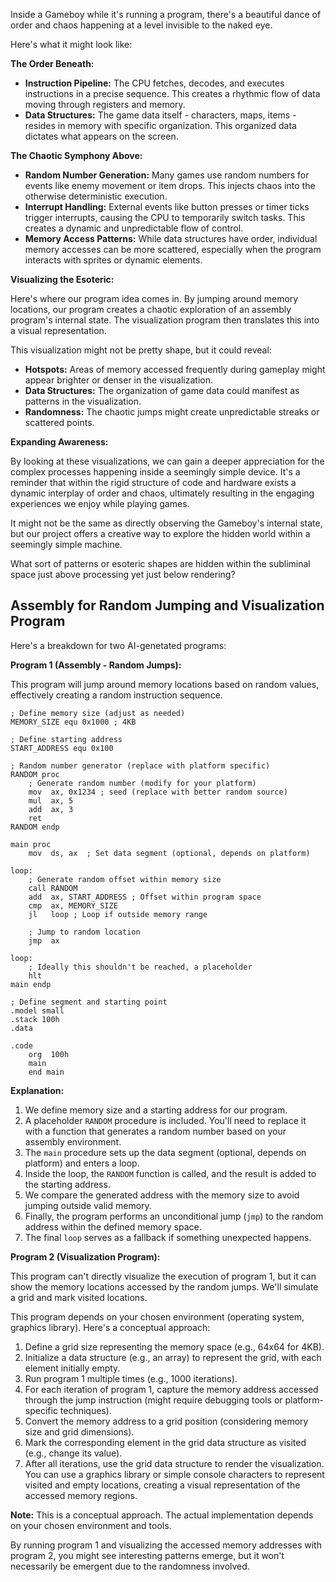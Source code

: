 Inside a Gameboy while it's running a program, there's a beautiful dance of order and chaos happening at a level invisible to the naked eye.

Here's what it might look like:

**The Order Beneath:**

* **Instruction Pipeline:** The CPU fetches, decodes, and executes instructions in a precise sequence. This creates a rhythmic flow of data moving through registers and memory. 
* **Data Structures:** The game data itself - characters, maps, items - resides in memory with specific organization. This organized data dictates what appears on the screen.

**The Chaotic Symphony Above:**

* **Random Number Generation:** Many games use random numbers for events like enemy movement or item drops. This injects chaos into the otherwise deterministic execution.
* **Interrupt Handling:** External events like button presses or timer ticks trigger interrupts, causing the CPU to temporarily switch tasks. This creates a dynamic and unpredictable flow of control.
* **Memory Access Patterns:** While data structures have order, individual memory accesses can be more scattered, especially when the program interacts with sprites or dynamic elements.

**Visualizing the Esoteric:**

Here's where our program idea comes in. By jumping around memory locations, our program creates a chaotic exploration of an assembly program's internal state. The visualization program then translates this into a visual representation.

This visualization might not be pretty shape, but it could reveal:

* **Hotspots:** Areas of memory accessed frequently during gameplay might appear brighter or denser in the visualization.
* **Data Structures:** The organization of game data could manifest as patterns in the visualization.
* **Randomness:** The chaotic jumps might create unpredictable streaks or scattered points.

**Expanding Awareness:**

By looking at these visualizations, we can gain a deeper appreciation for the complex processes happening inside a seemingly simple device. It's a reminder that within the rigid structure of code and hardware exists a dynamic interplay of order and chaos, ultimately resulting in the engaging experiences we enjoy while playing games.

It might not be the same as directly observing the Gameboy's internal state, but our project offers a creative way to explore the hidden world within a seemingly simple machine. 

What sort of patterns or esoteric shapes are hidden within the subliminal space just above processing yet just below rendering? 

## Assembly for Random Jumping and Visualization Program

Here's a breakdown for two AI-genetated programs:

**Program 1 (Assembly - Random Jumps):**

This program will jump around memory locations based on random values, effectively creating a random instruction sequence.

```assembly
; Define memory size (adjust as needed)
MEMORY_SIZE equ 0x1000 ; 4KB

; Define starting address
START_ADDRESS equ 0x100

; Random number generator (replace with platform specific)
RANDOM proc
    ; Generate random number (modify for your platform)
    mov  ax, 0x1234 ; seed (replace with better random source)
    mul  ax, 5
    add  ax, 3
    ret
RANDOM endp

main proc
    mov  ds, ax  ; Set data segment (optional, depends on platform)
    
loop:
    ; Generate random offset within memory size
    call RANDOM
    add  ax, START_ADDRESS ; Offset within program space
    cmp  ax, MEMORY_SIZE
    jl   loop ; Loop if outside memory range
    
    ; Jump to random location
    jmp  ax
    
loop:
    ; Ideally this shouldn't be reached, a placeholder
    hlt
main endp

; Define segment and starting point
.model small
.stack 100h
.data

.code
    org  100h
    main
    end main
```

**Explanation:**

1. We define memory size and a starting address for our program.
2. A placeholder `RANDOM` procedure is included. You'll need to replace it with a function that generates a random number based on your assembly environment. 
3. The `main` procedure sets up the data segment (optional, depends on platform) and enters a loop.
4. Inside the loop, the `RANDOM` function is called, and the result is added to the starting address. 
5. We compare the generated address with the memory size to avoid jumping outside valid memory.
6. Finally, the program performs an unconditional jump (`jmp`) to the random address within the defined memory space. 
7. The final `loop` serves as a fallback if something unexpected happens.

**Program 2 (Visualization Program):**

This program can't directly visualize the execution of program 1, but it can show the memory locations accessed by the random jumps. We'll simulate a grid and mark visited locations.

This program depends on your chosen environment (operating system, graphics library). Here's a conceptual approach:

1. Define a grid size representing the memory space (e.g., 64x64 for 4KB).
2. Initialize a data structure (e.g., an array) to represent the grid, with each element initially empty.
3. Run program 1 multiple times (e.g., 1000 iterations).
4. For each iteration of program 1, capture the memory address accessed through the jump instruction (might require debugging tools or platform-specific techniques).
5. Convert the memory address to a grid position (considering memory size and grid dimensions).
6. Mark the corresponding element in the grid data structure as visited (e.g., change its value).
7. After all iterations, use the grid data structure to render the visualization. You can use a graphics library or simple console characters to represent visited and empty locations, creating a visual representation of the accessed memory regions.

**Note:** This is a conceptual approach. The actual implementation depends on your chosen environment and tools. 

By running program 1 and visualizing the accessed memory addresses with program 2, you might see interesting patterns emerge, but it won't necessarily be emergent due to the randomness involved. 
